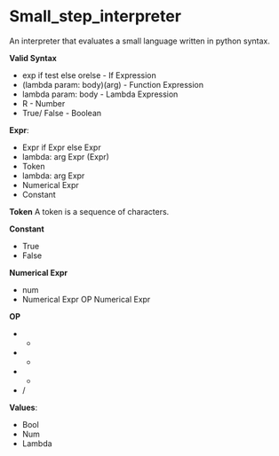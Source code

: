 # Small_step_interpreter

An interpreter that evaluates a small language written in python syntax.


**Valid Syntax**
 - exp if test else orelse - If Expression
 - (lambda param: body)(arg) - Function Expression
 - lambda param: body - Lambda Expression
 - R - Number
 - True/ False - Boolean

**Expr**:
- Expr if Expr else Expr
- lambda: arg Expr (Expr)
- Token
- lambda: arg Expr
- Numerical Expr
- Constant

**Token**
A token is a sequence of characters. 

**Constant**
- True
- False

**Numerical Expr**
- num
- Numerical Expr OP Numerical Expr

**OP**
- +
- -
- *
- /

**Values**:
- Bool
- Num
- Lambda




